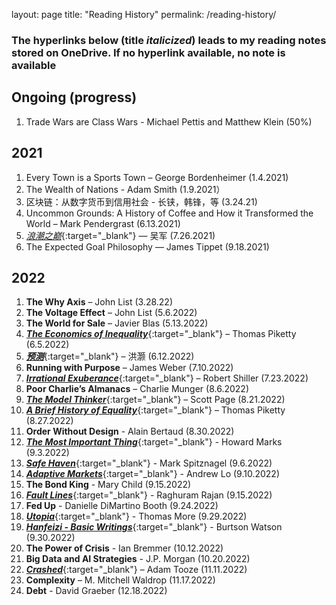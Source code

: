 
layout: page
title: "Reading History"
permalink: /reading-history/

### The hyperlinks below (title *italicized*) leads to my reading notes stored on OneDrive. If no hyperlink available, no note is available

## Ongoing (progress)
1. Trade Wars are Class Wars - Michael Pettis and Matthew Klein (50%)

## 2021

1. Every Town is a Sports Town – George Bordenheimer (1.4.2021)
2. The Wealth of Nations - Adam Smith (1.9.2021）
3. 区块链：从数字货币到信用社会 - 长铗，韩锋，等 (3.24.21)
4. Uncommon Grounds: A History of Coffee and How it Transformed the World – Mark Pendergrast (6.13.2021)
5. [_浪潮之巅_](https://1drv.ms/b/s!Aku7aHdTrRXEcuwSnladdD2ZMi8?e=qmmxZy){:target="_blank"} — 吴军 (7.26.2021)
6. The Expected Goal Philosophy — James Tippet (9.18.2021)

## 2022
1. **The Why Axis** – John List (3.28.22)
2. **The Voltage Effect** – John List (5.6.2022)
3. **The World for Sale** – Javier Blas (5.13.2022)
4. [_**The Economics of Inequality**_](https://1drv.ms/b/s!Aku7aHdTrRXEfk5mPR-IF2094-c?e=BdPKVN){:target="_blank"} – Thomas Piketty (6.5.2022)
5. [_**预测**_](https://1drv.ms/b/s!Aku7aHdTrRXEfYbuCxfXmpbXILo?e=1triZk){:target="_blank"} – 洪灏 (6.12.2022)
6. **Running with Purpose** – James Weber (7.10.2022)
7. [_**Irrational Exuberance**_](https://1drv.ms/b/s!Aku7aHdTrRXEfBscaTkTWdyMzRc?e=sUuJPQ){:target="_blank"} – Robert Shiller (7.23.2022)
8. **Poor Charlie’s Almanacs** – Charlie Munger (8.6.2022)
9.	[_**The Model Thinker**_](https://1drv.ms/b/s!Aku7aHdTrRXEdTFN3_lh_0Od-oc?e=YxXbTB){:target="_blank"} – Scott Page (8.21.2022)
10.	[_**A Brief History of Equality**_](https://1drv.ms/b/s!Aku7aHdTrRXEeyYsFP5IlDG-ono?e=SekGhj){:target="_blank"} – Thomas Piketty (8.27.2022)
11. **Order Without Design** - Alain Bertaud (8.30.2022)
12. [_**The Most Important Thing**_](https://1drv.ms/b/s!Aku7aHdTrRXEcT5joXkSmoQ7-Yg?e=6GXddk){:target="_blank"} - Howard Marks (9.3.2022)
13. [_**Safe Haven**_](https://1drv.ms/b/s!Aku7aHdTrRXEepceMRawqi8oxRA?e=FGkEso){:target="_blank"} - Mark Spitznagel (9.6.2022)
14. [_**Adaptive Markets**_](https://1drv.ms/b/s!Aku7aHdTrRXEeS_VVkj9HVc2IOY?e=XAGtqr){:target="_blank"} - Andrew Lo (9.10.2022)
15. **The Bond King** - Mary Child (9.15.2022)
16. [_**Fault Lines**_](https://1drv.ms/b/s!Aku7aHdTrRXEeBM2vEzkds8_Uf4?e=hR7ITa){:target="_blank"} - Raghuram Rajan (9.15.2022)
17. **Fed Up** - Danielle DiMartino Booth (9.24.2022)
18. [_**Utopia**_](https://1drv.ms/b/s!Aku7aHdTrRXEd5bKDZ5nZ4r8etg?e=yhQXwv){:target="_blank"} - Thomas More (9.29.2022)
19. [_**Hanfeizi - Basic Writings**_](https://1drv.ms/b/s!Aku7aHdTrRXEdk9Sdk0RyZ_Ai1Y?e=ss9jQV){:target="_blank"} - Burtson Watson (9.30.2022)
20. **The Power of Crisis** - Ian Bremmer (10.12.2022)
21. **Big Data and AI Strategies** - J.P. Morgan (10.20.2022)
22. [_**Crashed**_](https://1drv.ms/b/s!Aku7aHdTrRXEdHR0tvJycZcu0K8?e=ThE5Ya){:target="_blank"} – Adam Tooze (11.11.2022)
23. **Complexity** – M. Mitchell Waldrop (11.17.2022)
24. **Debt** - David Graeber (12.18.2022)


